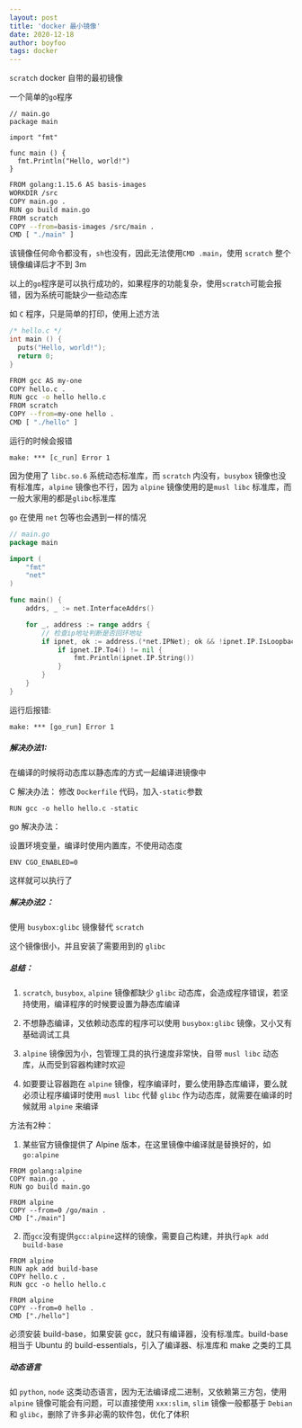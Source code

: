 ```yaml
---
layout: post
title: 'docker 最小镜像'
date: 2020-12-18
author: boyfoo
tags: docker
---
```


`scratch` docker 自带的最初镜像

一个简单的`go`程序

```golang
// main.go
package main

import "fmt"

func main () {
  fmt.Println("Hello, world!")
}
```

```bash
FROM golang:1.15.6 AS basis-images
WORKDIR /src
COPY main.go .
RUN go build main.go
FROM scratch
COPY --from=basis-images /src/main .
CMD [ "./main" ]
```

该镜像任何命令都没有，`sh`也没有，因此无法使用`CMD .main`，使用 `scratch` 整个镜像编译后才不到 3m

以上的`go`程序是可以执行成功的，如果程序的功能复杂，使用`scratch`可能会报错，因为系统可能缺少一些动态库

如 `C` 程序，只是简单的打印，使用上述方法

```c
/* hello.c */
int main () {
  puts("Hello, world!");
  return 0;
}
```

```bash
FROM gcc AS my-one
COPY hello.c .
RUN gcc -o hello hello.c
FROM scratch
COPY --from=my-one hello .
CMD [ "./hello" ]
```

运行的时候会报错

```
make: *** [c_run] Error 1
```

因为使用了 `libc.so.6` 系统动态标准库，而 `scratch` 内没有，`busybox` 镜像也没有标准库，`alpine` 镜像也不行，因为 `alpine` 镜像使用的是`musl libc` 标准库，而一般大家用的都是`glibc`标准库




`go` 在使用 `net` 包等也会遇到一样的情况

```go
// main.go
package main

import (
	"fmt"
	"net"
)

func main() {
	addrs, _ := net.InterfaceAddrs()

	for _, address := range addrs {
		// 检查ip地址判断是否回环地址
		if ipnet, ok := address.(*net.IPNet); ok && !ipnet.IP.IsLoopback() {
			if ipnet.IP.To4() != nil {
				fmt.Println(ipnet.IP.String())
			}
		}
	}
}
```

运行后报错:

```
make: *** [go_run] Error 1
```

##### 解决办法1:
 在编译的时候将动态库以静态库的方式一起编译进镜像中


C 解决办法：
修改 `Dockerfile` 代码，加入`-static`参数
```
RUN gcc -o hello hello.c -static
```

go 解决办法：

设置环境变量，编译时使用内置库，不使用动态度

```
ENV CGO_ENABLED=0
```
这样就可以执行了

##### 解决办法2：

使用 `busybox:glibc` 镜像替代 `scratch`

这个镜像很小，并且安装了需要用到的 `glibc`


##### 总结：

1. `scratch`, `busybox`, `alpine` 镜像都缺少 `glibc` 动态库，会造成程序错误，若坚持使用，编译程序的时候要设置为静态库编译

2. 不想静态编译，又依赖动态库的程序可以使用 `busybox:glibc` 镜像，又小又有基础调试工具

3. `alpine` 镜像因为小，包管理工具的执行速度非常快，自带 `musl libc` 动态库，从而受到容器构建时欢迎

4. 如要要让容器跑在 `alpine` 镜像，程序编译时，要么使用静态库编译，要么就必须让程序编译时使用 `musl libc` 代替 `glibc` 作为动态库，就需要在编译的时候就用 `alpine` 来编译



方法有2种：

 1. 某些官方镜像提供了 Alpine 版本，在这里镜像中编译就是替换好的，如`go:alpine`

 ```
FROM golang:alpine
COPY main.go .
RUN go build main.go

FROM alpine
COPY --from=0 /go/main .
CMD ["./main"]
 ```

 2. 而`gcc`没有提供`gcc:alpine`这样的镜像，需要自己构建，并执行`apk add build-base`

 ```
FROM alpine
RUN apk add build-base
COPY hello.c .
RUN gcc -o hello hello.c

FROM alpine
COPY --from=0 hello .
CMD ["./hello"]
 ```

 必须安装 build-base，如果安装 gcc，就只有编译器，没有标准库。build-base 相当于 Ubuntu 的 build-essentials，引入了编译器、标准库和 make 之类的工具


##### 动态语言

如 `python`, `node` 这类动态语言，因为无法编译成二进制，又依赖第三方包，使用 `alpine` 镜像可能会有问题，可以直接使用 `xxx:slim`, `slim` 镜像一般都基于 `Debian` 和 `glibc`，删除了许多非必需的软件包，优化了体积



